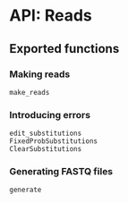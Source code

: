 # API: Reads

## Exported functions

### Making reads

```@docs
make_reads
```

### Introducing errors

```@docs
edit_substitutions
FixedProbSubstitutions
ClearSubstitutions
```

### Generating FASTQ files

```@docs
generate
```